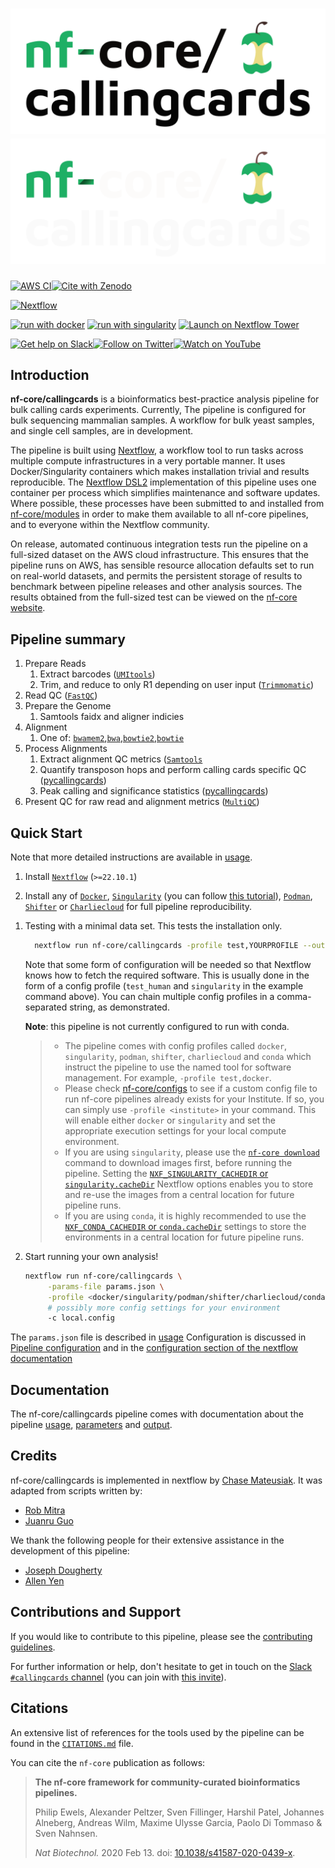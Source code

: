 # ![nf-core/callingcards](docs/images/nf-core-callingcards_logo_light.png#gh-light-mode-only) ![nf-core/callingcards](docs/images/nf-core-callingcards_logo_dark.png#gh-dark-mode-only)

[![AWS CI](https://img.shields.io/badge/CI%20tests-full%20size-FF9900?labelColor=000000&logo=Amazon%20AWS)](https://nf-co.re/callingcards/results)[![Cite with Zenodo](http://img.shields.io/badge/DOI-10.5281/zenodo.XXXXXXX-1073c8?labelColor=000000)](https://doi.org/10.5281/zenodo.XXXXXXX)

[![Nextflow](https://img.shields.io/badge/nextflow%20DSL2-%E2%89%A521.10.3-23aa62.svg)](https://www.nextflow.io/)
<!--[![run with conda](http://img.shields.io/badge/run%20with-conda-3EB049?labelColor=000000&logo=anaconda)](https://docs.conda.io/en/latest/)-->
[![run with docker](https://img.shields.io/badge/run%20with-docker-0db7ed?labelColor=000000&logo=docker)](https://www.docker.com/)
[![run with singularity](https://img.shields.io/badge/run%20with-singularity-1d355c.svg?labelColor=000000)](https://sylabs.io/docs/)
[![Launch on Nextflow Tower](https://img.shields.io/badge/Launch%20%F0%9F%9A%80-Nextflow%20Tower-%234256e7)](https://tower.nf/launch?pipeline=https://github.com/nf-core/callingcards)

[![Get help on Slack](http://img.shields.io/badge/slack-nf--core%20%23callingcards-4A154B?labelColor=000000&logo=slack)](https://nfcore.slack.com/channels/callingcards)[![Follow on Twitter](http://img.shields.io/badge/twitter-%40nf__core-1DA1F2?labelColor=000000&logo=twitter)](https://twitter.com/nf_core)[![Watch on YouTube](http://img.shields.io/badge/youtube-nf--core-FF0000?labelColor=000000&logo=youtube)](https://www.youtube.com/c/nf-core)

## Introduction

**nf-core/callingcards** is a bioinformatics best-practice analysis pipeline for bulk calling cards experiments. Currently,
The pipeline is configured for bulk sequencing mammalian samples. A workflow for bulk yeast samples, and single cell samples,
are in development.

The pipeline is built using [Nextflow](https://www.nextflow.io), a workflow tool to run tasks across multiple compute infrastructures in a very portable manner. It uses Docker/Singularity containers which makes installation trivial and results reproducible. The [Nextflow DSL2](https://www.nextflow.io/docs/latest/dsl2.html) implementation of this pipeline uses one container per process which simplifies maintenance and software updates. Where possible, these processes have been submitted to and installed from [nf-core/modules](https://github.com/nf-core/modules) in order to make them available to all nf-core pipelines, and to everyone within the Nextflow community.

On release, automated continuous integration tests run the pipeline on a full-sized dataset on the AWS cloud infrastructure. This ensures that the pipeline runs on AWS, has sensible resource allocation defaults set to run on real-world datasets, and permits the persistent storage of results to benchmark between pipeline releases and other analysis sources. The results obtained from the full-sized test can be viewed on the [nf-core website](https://nf-co.re/callingcards/results).

## Pipeline summary

1. Prepare Reads
    1. Extract barcodes ([`UMItools`](https://github.com/CGATOxford/UMI-tools))
    1. Trim, and reduce to only R1 depending on user input ([`Trimmomatic`](http://www.usadellab.org/cms/?page=trimmomatic))
1. Read QC ([`FastQC`](https://www.bioinformatics.babraham.ac.uk/projects/fastqc/))
1. Prepare the Genome
    1. Samtools faidx and aligner indicies
1. Alignment
    1. One of: [`bwamem2`](https://github.com/bwa-mem2/bwa-mem2),[`bwa`](https://bio-bwa.sourceforge.net/bwa.shtml),[`bowtie2`](https://bowtie-bio.sourceforge.net/bowtie2/index.shtml),[`bowtie`](https://bowtie-bio.sourceforge.net/index.shtml)
1. Process Alignments
    1. Extract alignment QC metrics ([`Samtools`](https://www.htslib.org/)
    1. Quantify transposon hops and perform calling cards specific QC ([pycallingcards](https://github.com/cmatKhan/pycallingcards/tree/raw_processing/pycallingcards/raw_processing))
    1. Peak calling and significance statistics ([pycallingcards](https://github.com/cmatKhan/pycallingcards/tree/raw_processing/pycallingcards/raw_processing))
1. Present QC for raw read and alignment metrics ([`MultiQC`](http://multiqc.info/))

## Quick Start

Note that more detailed instructions are available in [usage](docs/usage.md).
1. Install [`Nextflow`](https://www.nextflow.io/docs/latest/getstarted.html#installation) (`>=22.10.1`)

1. Install any of [`Docker`](https://docs.docker.com/engine/installation/), [`Singularity`](https://www.sylabs.io/guides/3.0/user-guide/) (you can follow [this tutorial](https://singularity-tutorial.github.io/01-installation/)), [`Podman`](https://podman.io/), [`Shifter`](https://nersc.gitlab.io/development/shifter/how-to-use/) or [`Charliecloud`](https://hpc.github.io/charliecloud/) for full pipeline reproducibility.

<!-- _(you can use [`Conda`](https://conda.io/miniconda.html) both to install Nextflow itself and also to manage software within pipelines. Please only use it within pipelines as a last resort; see [docs](https://nf-co.re/usage/configuration#basic-configuration-profiles))_. -->

1. Testing with a minimal data set. This tests the installation only.

   ```bash
     nextflow run nf-core/callingcards -profile test,YOURPROFILE --outdir <OUTDIR>
   ```


   Note that some form of configuration will be needed so that Nextflow knows how to fetch the required software. This is usually done in the form of a config profile (`test_human` and `singularity` in the example command above). You can chain multiple config profiles in a comma-separated string, as demonstrated.

   **Note**: this pipeline is not currently configured to run with conda.

   > - The pipeline comes with config profiles called `docker`, `singularity`, `podman`, `shifter`, `charliecloud` and `conda` which instruct the pipeline to use the named tool for software management. For example, `-profile test,docker`.
   > - Please check [nf-core/configs](https://github.com/nf-core/configs#documentation) to see if a custom config file to run nf-core pipelines already exists for your Institute. If so, you can simply use `-profile <institute>` in your command. This will enable either `docker` or `singularity` and set the appropriate execution settings for your local compute environment.
   > - If you are using `singularity`, please use the [`nf-core download`](https://nf-co.re/tools/#downloading-pipelines-for-offline-use) command to download images first, before running the pipeline. Setting the [`NXF_SINGULARITY_CACHEDIR` or `singularity.cacheDir`](https://www.nextflow.io/docs/latest/singularity.html?#singularity-docker-hub) Nextflow options enables you to store and re-use the images from a central location for future pipeline runs.
   > - If you are using `conda`, it is highly recommended to use the [`NXF_CONDA_CACHEDIR` or `conda.cacheDir`](https://www.nextflow.io/docs/latest/conda.html) settings to store the environments in a central location for future pipeline runs.

1. Start running your own analysis!

   ```bash
   nextflow run nf-core/callingcards \
        -params-file params.json \
        -profile <docker/singularity/podman/shifter/charliecloud/conda/institute> \
        # possibly more config settings for your environment
        -c local.config
   ```

The `params.json` file is described in [usage](docs/usage.md)
Configuration is discussed in [Pipeline configuration](https://nf-co.re/usage/configuration) and
in the [configuration section of the nextflow documentation](https://www.nextflow.io/docs/latest/config.html)

## Documentation

The nf-core/callingcards pipeline comes with documentation about the pipeline [usage](https://nf-co.re/callingcards/usage), [parameters](https://nf-co.re/callingcards/parameters) and [output](https://nf-co.re/callingcards/output).

## Credits

nf-core/callingcards is implemented in nextflow by [Chase Mateusiak](https://orcid.org/0000-0002-2890-4242). It was adapted from scripts written by:
- [Rob Mitra](https://orcid.org/0000-0002-2680-4264)
- [Juanru Guo](https://orcid.org/0000-0001-8948-9700)

We thank the following people for their extensive assistance in the development of this pipeline:
- [Joseph Dougherty](https://orcid.org/0000-0002-6385-3997)
- [Allen Yen](https://orcid.org/0000-0002-3984-541X)

## Contributions and Support

If you would like to contribute to this pipeline, please see the [contributing guidelines](.github/CONTRIBUTING.md).

For further information or help, don't hesitate to get in touch on the [Slack `#callingcards` channel](https://nfcore.slack.com/channels/callingcards) (you can join with [this invite](https://nf-co.re/join/slack)).

## Citations

<!-- TODO nf-core: Add citation for pipeline after first release. Uncomment lines below and update Zenodo doi and badge at the top of this file. -->
<!-- If you use  nf-core/callingcards for your analysis, please cite it using the following doi: [10.5281/zenodo.XXXXXX](https://doi.org/10.5281/zenodo.XXXXXX) -->

An extensive list of references for the tools used by the pipeline can be found in the [`CITATIONS.md`](CITATIONS.md) file.

You can cite the `nf-core` publication as follows:

> **The nf-core framework for community-curated bioinformatics pipelines.**
>
> Philip Ewels, Alexander Peltzer, Sven Fillinger, Harshil Patel, Johannes Alneberg, Andreas Wilm, Maxime Ulysse Garcia, Paolo Di Tommaso & Sven Nahnsen.
>
> _Nat Biotechnol._ 2020 Feb 13. doi: [10.1038/s41587-020-0439-x](https://dx.doi.org/10.1038/s41587-020-0439-x).
